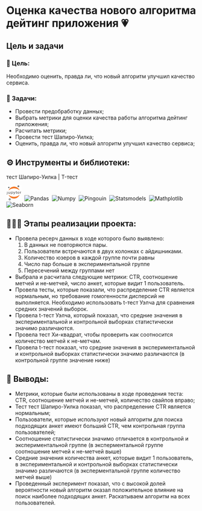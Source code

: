 # Оценка качества нового алгоритма дейтинг приложения 💗
## Цель и задачи ##
### 🎯 Цель:
  Необходимо оценить, правда ли, что новый алгоритм улучшил качество сервиса.
  
### 📝 Задачи:
- Провести предобработку данных;
- Выбрать метрики для оценки качества работы алгоритма дейтинг приложения;
- Расчитать метрики;
- Провести тест Шапиро-Уилка;
- Оценить, правда ли, что новый алгоритм улучшил качество сервиса;
  
## ⚙️ Инструменты и библиотеки:
тест Шапиро-Уилка | T-тест 

<div>
  <img src="https://github.com/devicons/devicon/blob/master/icons/jupyter/jupyter-original-wordmark.svg" title="Jupyter" alt="Jupyter" width="40" height="40"/>&nbsp;
  <img src="https://pandas.pydata.org/static/img/pandas_white.svg" title="Pandas" alt="Pandas" height="40"/>&nbsp;
  <img src="https://camo.githubusercontent.com/6631ab3e404c95feff2366126736bf6b3759e4be11357ea07405a3527b9a3138/68747470733a2f2f696d672e736869656c64732e696f2f62616467652f6e756d70792d2532333031333234332e7376673f7374796c653d666f722d7468652d6261646765266c6f676f3d6e756d7079266c6f676f436f6c6f723d7768697465" title="Numpy" alt="Numpy" height="30"/>&nbsp;
  <img src="https://pingouin-stats.org/build/html/_images/logo_pingouin.png" title="Pingouin" alt="Pingouin" height="30"/>&nbsp;
  <img src="https://avatars.mds.yandex.net/i?id=ed4bb20472a95e34f0ee6dc8de3069ccf373f67d-8497452-images-thumbs&n=13" title="Statsmodels" alt="Statsmodels" height="30"/>&nbsp;
  <img src="https://camo.githubusercontent.com/9e175adcb5e76a230ffd53ed1e78034277d31171b77358865b2be148d0b523d3/68747470733a2f2f696d672e736869656c64732e696f2f62616467652f4d6174706c6f746c69622d2532336666666666662e7376673f7374796c653d666f722d7468652d6261646765266c6f676f3d4d6174706c6f746c6962266c6f676f436f6c6f723d626c61636b" title="Mathplotlib" alt="Mathplotlib" height="30"/>&nbsp;
  <img src="https://avatars.mds.yandex.net/i?id=3b1d13a52ed933827565a138d9a0f7b8cc7df932-12490006-images-thumbs&n=13" title="Seaborn" alt="Seaborn" height="30"/>&nbsp;
</div>

## 👩🏻‍💻 Этапы реализации проекта:
- Провела ресерч данных в ходе которого было выявлено:
  1. В данных не повторяются пары.
  2. Пользователи встречаются в двух колонках с айдишниками.
  3. Количество юзеров в каждой группе почти равны
  4. Число пар больше в экспериментальной группе
  5. Пересечений между группами нет
- Выбрала и расчитала следующие метрики: CTR, соотношение метчей и не-метчей, число анкет, которые видит 1 пользователь.
- Провела тесты, которые показали, что распределение CTR является нормальным, но требование гомогенности дисперсий не выполняется. Необходимо использовать t-тест Уэлча для сравнения средних значений выборок.
- Провела t-тест Уэлча, который показал, что средние значения в экспериментальной и контрольной выборках статистически значимо различаются.
- Провела тест Хи-квадрат, чтобы проверить как соотносится количество метчей к не-метчам.
- Провела t-тест показал, что средние значения в экспериментальной и контрольной выборках статистически значимо различаются (в контрольной группе значение ниже)

## 🔎 Выводы:
- Метрики, которые были использованы в ходе проведения теста: CTR, соотношение метчей и не-метчей, количество свайпов вправо;
- Тест тест Шапиро-Уилка показал, что распределение CTR является нормальным;
- Пользователи, которые используют новый алгоритм для поиска подходящих анкет имеют больший CTR, чем контрольная группа пользователей;
- Соотношение статистически значимо отличается в контрольной и экспериментальной группе (в эксперментальной группе соотношение метчей к не-метчей выше)
- Средние значения количества анкет, которые видит 1 пользователь, в экспериментальной и контрольной выборках статистически значимо различаются (в эксперментальной группе количество метчей выше)
- Проведенный эксперимент показал, что с высокой долей вероятности новый алгоритм оказал положительное влияние на поиск наиболее подходящих анкет. Раскатываем алгоритм на всех пользователей.

